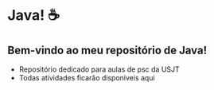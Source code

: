 # Java! ☕
## Bem-vindo ao meu repositório de Java! 
- Repositório dedicado para aulas de psc da USJT
- Todas atividades ficarão disponiveis aqui

